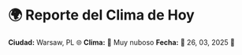 # 🌍 Reporte del Clima de Hoy

**Ciudad:** Warsaw, PL 🌐
**Clima:** 🌈 Muy nuboso
**Fecha:** 📅 26, 03, 2025 🚀
